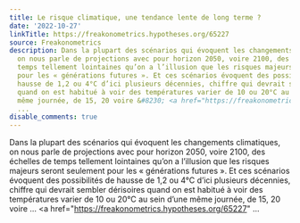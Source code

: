 ```yaml
---
title: Le risque climatique, une tendance lente de long terme ?
date: '2022-10-27'
linkTitle: https://freakonometrics.hypotheses.org/65227
source: Freakonometrics
description: Dans la plupart des scénarios qui évoquent les changements climatiques,
  on nous parle de projections avec pour horizon 2050, voire 2100, des échelles de
  temps tellement lointaines qu’on a l’illusion que les risques majeurs seront seulement
  pour les « générations futures ». Et ces scénarios évoquent des possibilités de
  hausse de 1,2 ou 4°C d’ici plusieurs décennies, chiffre qui devrait sembler dérisoires
  quand on est habitué à voir des températures varier de 10 ou 20°C au sein d’une
  même journée, de 15, 20 voire &#8230; <a href="https://freakonometrics.hypotheses.org/65227"
  ...
disable_comments: true
---
```

Dans la plupart des scénarios qui évoquent les changements climatiques, on nous parle de projections avec pour horizon 2050, voire 2100, des échelles de temps tellement lointaines qu’on a l’illusion que les risques majeurs seront seulement pour les « générations futures ». Et ces scénarios évoquent des possibilités de hausse de 1,2 ou 4°C d’ici plusieurs décennies, chiffre qui devrait sembler dérisoires quand on est habitué à voir des températures varier de 10 ou 20°C au sein d’une même journée, de 15, 20 voire &#8230; <a href="https://freakonometrics.hypotheses.org/65227" ...